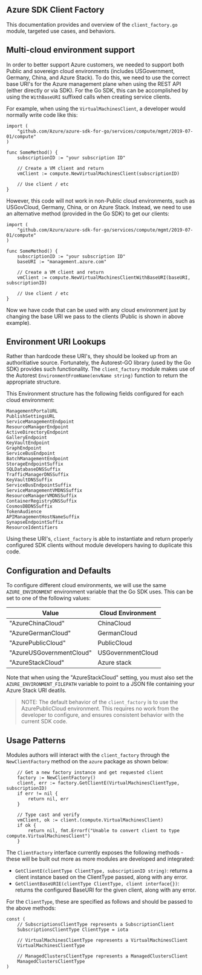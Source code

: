 ## Azure SDK Client Factory 

This documentation provides and overview of the `client_factory.go` module, targeted use cases, and behaviors. 

## Multi-cloud environment support

In order to better support Azure customers, we needed to support both Public and sovereign cloud environments (includes USGovernment, Germany, China, and Azure Stack).  To do this, we need to use the correct base URI's for the Azure management plane when using the REST API (either directly or via SDK). For the Go SDK, this can be accomplished by using the `WithBaseURI` suffixed calls when creating service clients.

For example, when using the `VirtualMachinesClient`, a developer would normally write code like this:

```golang
import (
    "github.com/Azure/azure-sdk-for-go/services/compute/mgmt/2019-07-01/compute"
)

func SomeMethod() {
    subscriptionID := "your subscription ID"

    // Create a VM client and return
	vmClient := compute.NewVirtualMachinesClient(subscriptionID)

    // Use client / etc
}
```

However, this code will not work in non-Public cloud environments, such as USGovCloud, Germany, China, or on Azure Stack.  Instead, we need to use an alternative method (provided in the Go SDK) to get our clients:

```golang
import (
    "github.com/Azure/azure-sdk-for-go/services/compute/mgmt/2019-07-01/compute"
)

func SomeMethod() {
    subscriptionID := "your subscription ID"
    baseURI := "management.azure.com"

    // Create a VM client and return
	vmClient := compute.NewVirtualMachinesClientWithBaseURI(baseURI, subscriptionID)

    // Use client / etc
}
```

Now we have code that can be used with any cloud environment just by changing the base URI we pass to the clients (Public is shown in above example). 

## Environment URI Lookups

Rather than hardcode these URI's, they should be looked up from an authoritiative source. Fortunately, the Autorest-GO library (used by the Go SDK) provides such functionality. The `client_factory` module makes use of the Autorest `EnvironmentFromName(envName string)` function to return the appropriate structure. 

This Environment structure has the following fields configured for each cloud environment:

```golang
ManagementPortalURL          
PublishSettingsURL           
ServiceManagementEndpoint    
ResourceManagerEndpoint      
ActiveDirectoryEndpoint      
GalleryEndpoint              
KeyVaultEndpoint             
GraphEndpoint                
ServiceBusEndpoint           
BatchManagementEndpoint      
StorageEndpointSuffix        
SQLDatabaseDNSSuffix         
TrafficManagerDNSSuffix      
KeyVaultDNSSuffix            
ServiceBusEndpointSuffix     
ServiceManagementVMDNSSuffix 
ResourceManagerVMDNSSuffix   
ContainerRegistryDNSSuffix   
CosmosDBDNSSuffix            
TokenAudience                
APIManagementHostNameSuffix  
SynapseEndpointSuffix        
ResourceIdentifiers          
```

Using these URI's, `client_factory` is able to instantiate and return properly configured SDK clients without module developers having to duplicate this code.

## Configuration and Defaults

To configure different cloud environments, we will use the same `AZURE_ENVIRONMENT` environment variable that the Go SDK uses. This can be set to one of the following values:

|Value                      |Cloud Environment  |
|---------------------------|-------------------|
|"AzureChinaCloud"          |ChinaCloud         |
|"AzureGermanCloud"         |GermanCloud        |
|"AzurePublicCloud"         |PublicCloud        |
|"AzureUSGovernmentCloud"   |USGovernmentCloud  |
|"AzureStackCloud"          |Azure stack        |

Note that when using the "AzureStackCloud" setting, you must also set the `AZURE_ENVIRONMENT_FILEPATH` variable to point to a JSON file containing your Azure Stack URI deatils.

>NOTE: The default behavior of the `client_factory` is to use the AzurePublicCloud environment. This requires no work from the developer to configure, and ensures consistent behavior with the current SDK code.       

## Usage Patterns

Modules authors will interact with the `client_factory` through the `NewClientFactory` method on the `azure` package as shown below:

```golang
    // Get a new factory instance and get requested client
	factory := NewClientFactory()
	client, err := factory.GetClientE(VirtualMachinesClientType, subscriptionID)
	if err != nil {
		return nil, err
	}

	// Type cast and verify
	vmClient, ok := client.(compute.VirtualMachinesClient)
	if ok {
		return nil, fmt.Errorf("Unable to convert client to type compute.VirtualMachinesClient")
	}
```

The `ClientFactory` interface currently exposes the following methods - these will be built out more as more modules are developed and integrated:

* `GetClientE(clientType ClientType, subscriptionID string)`: returns a client instance based on the ClientType passed, along with any error.
* `GetClientBaseURIE(clientType ClientType, client interface{})`: returns the configured BaseURI for the given client, along with any error.

For the `ClientType`, these are specified as follows and should be passed to the above methods:

```golang
const (
	// SubscriptionsClientType represents a SubscriptionClient
	SubscriptionsClientType ClientType = iota

	// VirtualMachinesClientType represents a VirtualMachinesClient
	VirtualMachinesClientType

	// ManagedClustersClientType represents a ManagedClustersClient
	ManagedClustersClientType
)
```